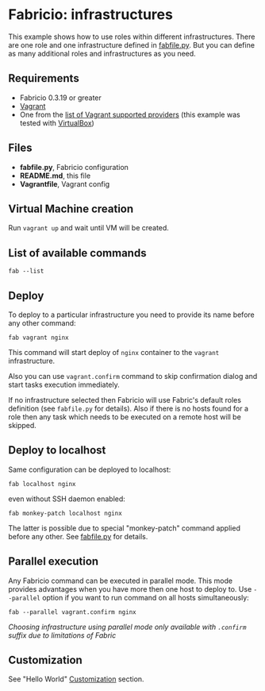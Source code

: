 # Fabricio: infrastructures

This example shows how to use roles within different infrastructures. There are one role and one infrastructure defined in [fabfile.py](fabfile.py). But you can define as many additional roles and infrastructures as you need.

## Requirements
* Fabricio 0.3.19 or greater
* [Vagrant](https://www.vagrantup.com)
* One from the [list of Vagrant supported providers](https://www.vagrantup.com/docs/providers/) (this example was tested with [VirtualBox](https://www.virtualbox.org/))

## Files
* __fabfile.py__, Fabricio configuration
* __README.md__, this file
* __Vagrantfile__, Vagrant config

## Virtual Machine creation

Run `vagrant up` and wait until VM will be created.

## List of available commands

    fab --list

## Deploy

To deploy to a particular infrastructure you need to provide its name before any other command:

    fab vagrant nginx
    
This command will start deploy of `nginx` container to the `vagrant` infrastructure.

Also you can use `vagrant.confirm` command to skip confirmation dialog and start tasks execution immediately.

If no infrastructure selected then Fabricio will use Fabric's default roles definition (see `fabfile.py` for details). Also if there is no hosts found for a role then any task which needs to be executed on a remote host will be skipped.

## Deploy to localhost

Same configuration can be deployed to localhost:

    fab localhost nginx

even without SSH daemon enabled:

    fab monkey-patch localhost nginx
    
The latter is possible due to special "monkey-patch" command applied before any other. See [fabfile.py](fabfile.py) for details.

## Parallel execution

Any Fabricio command can be executed in parallel mode. This mode provides advantages when you have more then one host to deploy to. Use `--parallel` option if you want to run command on all hosts simultaneously:

    fab --parallel vagrant.confirm nginx
    
*Choosing infrastructure using parallel mode only available with `.confirm` suffix due to limitations of Fabric*

## Customization

See "Hello World" [Customization](../hello_world/#customization) section.
